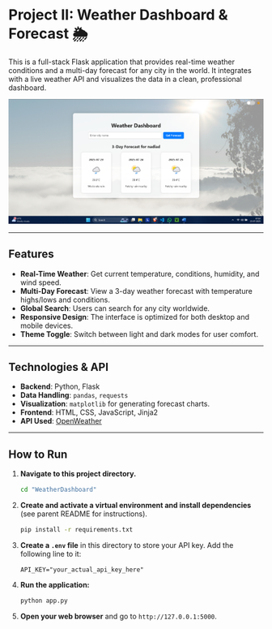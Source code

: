 # Project II: Weather Dashboard & Forecast 🌦️

This is a full-stack Flask application that provides real-time weather conditions and a multi-day forecast for any city in the world. It integrates with a live weather API and visualizes the data in a clean, professional dashboard.

![Weather Dashboard Screenshot](output.png)

---

## Features

- **Real-Time Weather**: Get current temperature, conditions, humidity, and wind speed.
- **Multi-Day Forecast**: View a 3-day weather forecast with temperature highs/lows and conditions.
- **Global Search**: Users can search for any city worldwide.
- **Responsive Design**: The interface is optimized for both desktop and mobile devices.
- **Theme Toggle**: Switch between light and dark modes for user comfort.

---

## Technologies & API

- **Backend**: Python, Flask
- **Data Handling**: `pandas`, `requests`
- **Visualization**: `matplotlib` for generating forecast charts.
- **Frontend**: HTML, CSS, JavaScript, Jinja2
- **API Used**: [OpenWeather](https://rapidapi.com/worldapi/api/open-weather13)

---

## How to Run

1.  **Navigate to this project directory.**

    ```bash
    cd "WeatherDashboard"
    ```

2.  **Create and activate a virtual environment and install dependencies** (see parent README for instructions).

    ```bash
    pip install -r requirements.txt
    ```

3.  **Create a `.env` file** in this directory to store your API key. Add the following line to it:

    ```
    API_KEY="your_actual_api_key_here"
    ```

4.  **Run the application:**

    ```bash
    python app.py
    ```

5.  **Open your web browser** and go to `http://127.0.0.1:5000`.
